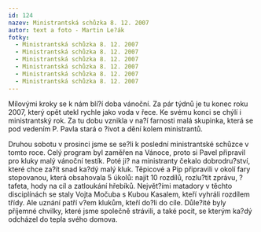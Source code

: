```yaml
---
id: 124
nazev: Ministrantská schůzka 8. 12. 2007
autor: text a foto - Martin Le?ák
fotky:
  - Ministrantská schůzka 8. 12. 2007
  - Ministrantská schůzka 8. 12. 2007
  - Ministrantská schůzka 8. 12. 2007
  - Ministrantská schůzka 8. 12. 2007
  - Ministrantská schůzka 8. 12. 2007
  - Ministrantská schůzka 8. 12. 2007
---
```

<!-- Generated by XStandard version 2.0.0.0 on 2007-12-16T16:32:37 -->

<p>Mílovými kroky se k nám blí?í doba vánoční. Za pár týdnů je tu konec roku 2007, který opět utekl rychle jako voda v řece. Ke svému konci se chýlí i ministrantský rok. Za tu dobu vznikla v na?í farnosti malá skupinka, která se pod vedením P. Pavla stará o ?ivot a dění kolem ministrantů.</p>
<p>Druhou sobotu v prosinci jsme se se?li k poslední ministrantské schůzce v tomto roce. Celý program byl zaměřen na Vánoce, proto si Pavel připravil pro kluky malý vánoční testík. Poté ji? na ministranty čekalo dobrodru?ství, které chce za?ít snad ka?dý malý kluk. Těpicové a Pip připravili v okolí fary stopovanou, která obsahovala 5 úkolů: najít 10 rozdílů, rozlu?tit zprávu, ?tafeta, hody na cíl a zatloukání hřebíků. Největ?ími matadory v těchto disciplínách se staly Vojta Močuba s Kubou Kasalem, kteří vyhráli rozdílem třídy. Ale uznání patří v?em klukům, kteří do?li do cíle. Důle?ité byly příjemné chvilky, které jsme společně strávili, a také pocit, se kterým ka?dý odcházel do tepla svého domova.</p>
